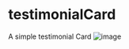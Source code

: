 # testimonialCard
A simple testimonial Card
![image](https://user-images.githubusercontent.com/108942025/233692475-39794e99-58f1-46e9-bd19-5bc4da9a14d3.png)
